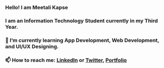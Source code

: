 ### Hello! I am Meetali Kapse

<!--
**meetalik8/meetalik8** is a ✨ _special_ ✨ repository because its `README.md` (this file) appears on your GitHub profile.

Here are some ideas to get you started:
-->
### I am an Information Technology Student currently in my Third Year.
### 🌱 I’m currently learning App Development, Web Development, and UI/UX Designing.
### 📫 How to reach me: [LinkedIn]( https://www.linkedin.com/in/meetalikapse/) or [Twitter](https://twitter.com/meetsshutup), [Portfolio](http://meetalikapse.xyz/)

